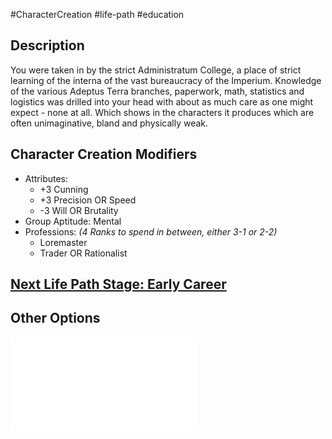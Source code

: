 #CharacterCreation #life-path #education
## Description
You were taken in by the strict Administratum College, a place of strict learning of the interna of the vast bureaucracy of the Imperium.
Knowledge of the various Adeptus Terra branches, paperwork, math, statistics and logistics was drilled into your head with about as much care as one might expect - none at all. Which shows in the characters it produces which are often unimaginative, bland and physically weak.

## Character Creation Modifiers
- Attributes:
	- +3 Cunning
	- +3 Precision OR Speed
	- -3 Will OR Brutality 
- Group Aptitude: Mental
- Professions: _(4 Ranks to spend in between, either 3-1 or 2-2)_
	- Loremaster
	- Trader OR Rationalist

## [Next Life Path Stage: Early Career](</LifePath/EarlyCareer/Early Career.md>)

## Other Options
![](</LifePath/Education/List of Educations.md>)